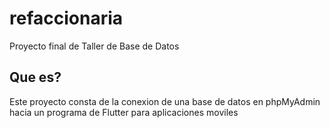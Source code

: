# refaccionaria

Proyecto final de Taller de Base de Datos

## Que es?

Este proyecto consta de la conexion de una base de datos en phpMyAdmin hacia un programa de Flutter para aplicaciones moviles

